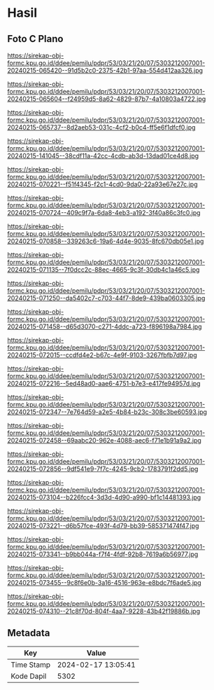 # Hasil

## Foto C Plano

https://sirekap-obj-formc.kpu.go.id/ddee/pemilu/pdpr/53/03/21/20/07/5303212007001-20240215-065420--91d5b2c0-2375-42b1-97aa-554d412aa326.jpg

https://sirekap-obj-formc.kpu.go.id/ddee/pemilu/pdpr/53/03/21/20/07/5303212007001-20240215-065604--f24959d5-8a62-4829-87b7-4a10803a4722.jpg

https://sirekap-obj-formc.kpu.go.id/ddee/pemilu/pdpr/53/03/21/20/07/5303212007001-20240215-065737--8d2aeb53-031c-4cf2-b0c4-ff5e6f1dfcf0.jpg

https://sirekap-obj-formc.kpu.go.id/ddee/pemilu/pdpr/53/03/21/20/07/5303212007001-20240215-141045--38cdf11a-42cc-4cdb-ab3d-13dad01ce4d8.jpg

https://sirekap-obj-formc.kpu.go.id/ddee/pemilu/pdpr/53/03/21/20/07/5303212007001-20240215-070221--f51f4345-f2c1-4cd0-9da0-22a93e67e27c.jpg

https://sirekap-obj-formc.kpu.go.id/ddee/pemilu/pdpr/53/03/21/20/07/5303212007001-20240215-070724--409c9f7a-6da8-4eb3-a192-3f40a86c3fc0.jpg

https://sirekap-obj-formc.kpu.go.id/ddee/pemilu/pdpr/53/03/21/20/07/5303212007001-20240215-070858--339263c6-19a6-4d4e-9035-8fc670db05e1.jpg

https://sirekap-obj-formc.kpu.go.id/ddee/pemilu/pdpr/53/03/21/20/07/5303212007001-20240215-071135--7f0dcc2c-88ec-4665-9c3f-30db4c1a46c5.jpg

https://sirekap-obj-formc.kpu.go.id/ddee/pemilu/pdpr/53/03/21/20/07/5303212007001-20240215-071250--da5402c7-c703-44f7-8de9-439ba0603305.jpg

https://sirekap-obj-formc.kpu.go.id/ddee/pemilu/pdpr/53/03/21/20/07/5303212007001-20240215-071458--d65d3070-c271-4ddc-a723-f896198a7984.jpg

https://sirekap-obj-formc.kpu.go.id/ddee/pemilu/pdpr/53/03/21/20/07/5303212007001-20240215-072015--ccdfd4e2-b67c-4e9f-9103-3267fbfb7d97.jpg

https://sirekap-obj-formc.kpu.go.id/ddee/pemilu/pdpr/53/03/21/20/07/5303212007001-20240215-072216--5ed48ad0-aae6-4751-b7e3-e417fe94957d.jpg

https://sirekap-obj-formc.kpu.go.id/ddee/pemilu/pdpr/53/03/21/20/07/5303212007001-20240215-072347--7e764d59-a2e5-4b84-b23c-308c3be60593.jpg

https://sirekap-obj-formc.kpu.go.id/ddee/pemilu/pdpr/53/03/21/20/07/5303212007001-20240215-072458--69aabc20-962e-4088-aec6-f71e1b91a9a2.jpg

https://sirekap-obj-formc.kpu.go.id/ddee/pemilu/pdpr/53/03/21/20/07/5303212007001-20240215-072856--9df541e9-7f7c-4245-9cb2-1783791f2dd5.jpg

https://sirekap-obj-formc.kpu.go.id/ddee/pemilu/pdpr/53/03/21/20/07/5303212007001-20240215-073104--b226fcc4-3d3d-4d90-a990-bf1c14481393.jpg

https://sirekap-obj-formc.kpu.go.id/ddee/pemilu/pdpr/53/03/21/20/07/5303212007001-20240215-073221--d6b57fce-493f-4d79-bb39-585371474f47.jpg

https://sirekap-obj-formc.kpu.go.id/ddee/pemilu/pdpr/53/03/21/20/07/5303212007001-20240215-073341--b9bb044a-f7f4-4fdf-92b8-7619a6b56977.jpg

https://sirekap-obj-formc.kpu.go.id/ddee/pemilu/pdpr/53/03/21/20/07/5303212007001-20240215-073455--9c8f6e0b-3a16-4516-963e-e8bdc7f6ade5.jpg

https://sirekap-obj-formc.kpu.go.id/ddee/pemilu/pdpr/53/03/21/20/07/5303212007001-20240215-074310--21c8f70d-804f-4aa7-9228-43b42f19886b.jpg


## Metadata

| Key        | Value               |
| ---------- | ------------------- |
| Time Stamp | 2024-02-17 13:05:41 |
| Kode Dapil | 5302                |



